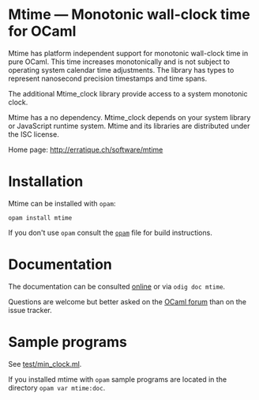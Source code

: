 Mtime — Monotonic wall-clock time for OCaml
===========================================

Mtime has platform independent support for monotonic wall-clock time
in pure OCaml. This time increases monotonically and is not subject to
operating system calendar time adjustments. The library has types to
represent nanosecond precision timestamps and time spans.

The additional Mtime_clock library provide access to a system
monotonic clock.

Mtime has a no dependency. Mtime_clock depends on your system library
or JavaScript runtime system. Mtime and its libraries are distributed
under the ISC license.

Home page: <http://erratique.ch/software/mtime>  

# Installation

Mtime can be installed with `opam`:

    opam install mtime

If you don't use `opam` consult the [`opam`](opam) file for build
instructions.

# Documentation

The documentation can be consulted [online] or via `odig doc mtime`.

Questions are welcome but better asked on the [OCaml forum] than on
the issue tracker.

[online]: http://erratique.ch/software/mtime/doc/
[OCaml forum]: https://discuss.ocaml.org/

# Sample programs

See [test/min_clock.ml](test/min_clock.ml).

If you installed mtime with `opam` sample programs are located in
the directory `opam var mtime:doc`.
